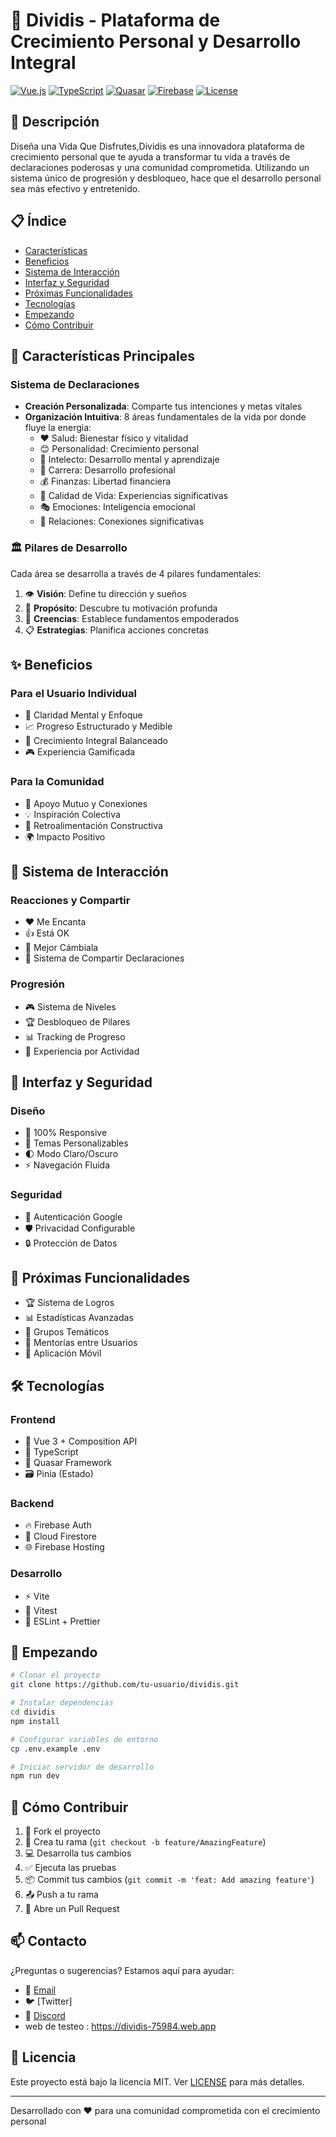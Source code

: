 # 🌟 Dividis - Plataforma de Crecimiento Personal y Desarrollo Integral

[![Vue.js](https://img.shields.io/badge/Vue.js-3.x-4FC08D?style=flat-square&logo=vue.js)](https://vuejs.org/)
[![TypeScript](https://img.shields.io/badge/TypeScript-4.x-3178C6?style=flat-square&logo=typescript)](https://www.typescriptlang.org/)
[![Quasar](https://img.shields.io/badge/Quasar-2.x-1976D2?style=flat-square&logo=quasar)](https://quasar.dev/)
[![Firebase](https://img.shields.io/badge/Firebase-9.x-FFCA28?style=flat-square&logo=firebase)](https://firebase.google.com/)
[![License](https://img.shields.io/badge/License-MIT-yellow.svg)](https://opensource.org/licenses/MIT)

## 💫 Descripción

Diseña una Vida Que Disfrutes,Dividis es una innovadora plataforma de crecimiento personal que te ayuda a transformar tu vida a través de declaraciones poderosas y una comunidad comprometida. Utilizando un sistema único de progresión y desbloqueo, hace que el desarrollo personal sea más efectivo y entretenido.

## 📋 Índice
- [Características](#-características-principales)
- [Beneficios](#-beneficios)
- [Sistema de Interacción](#-sistema-de-interacción)
- [Interfaz y Seguridad](#-interfaz-y-seguridad)
- [Próximas Funcionalidades](#-próximas-funcionalidades)
- [Tecnologías](#️-tecnologías)
- [Empezando](#-empezando)
- [Cómo Contribuir](#-cómo-contribuir)

## 🎯 Características Principales

### Sistema de Declaraciones

- **Creación Personalizada**: Comparte tus intenciones y metas vitales
- **Organización Intuitiva**: 8 áreas fundamentales de la vida por donde fluye la energia:
  - ❤️ Salud: Bienestar físico y vitalidad
  - 😊 Personalidad: Crecimiento personal
  - 🧠 Intelecto: Desarrollo mental y aprendizaje
  - 💼 Carrera: Desarrollo profesional
  - 💰 Finanzas: Libertad financiera
  - 🌟 Calidad de Vida: Experiencias significativas
  - 🎭 Emociones: Inteligencia emocional
  - 👥 Relaciones: Conexiones significativas

### 🏛️ Pilares de Desarrollo

Cada área se desarrolla a través de 4 pilares fundamentales:

1. 👁️ **Visión**: Define tu dirección y sueños
2. 🎯 **Propósito**: Descubre tu motivación profunda
3. 💭 **Creencias**: Establece fundamentos empoderados
4. 📋 **Estrategias**: Planifica acciones concretas

## ✨ Beneficios

### Para el Usuario Individual
- 🎯 Claridad Mental y Enfoque
- 📈 Progreso Estructurado y Medible
- 🌱 Crecimiento Integral Balanceado
- 🎮 Experiencia Gamificada

### Para la Comunidad
- 🤝 Apoyo Mutuo y Conexiones
- 💡 Inspiración Colectiva
- 🔄 Retroalimentación Constructiva
- 🌍 Impacto Positivo

## 🔄 Sistema de Interacción

### Reacciones y Compartir
- ❤️ Me Encanta
- 👍 Está OK
- 💭 Mejor Cámbiala
- 🔄 Sistema de Compartir Declaraciones

### Progresión
- 🎮 Sistema de Niveles
- 🏆 Desbloqueo de Pilares
- 📊 Tracking de Progreso
- 🌟 Experiencia por Actividad

## 🎨 Interfaz y Seguridad

### Diseño
- 📱 100% Responsive
- 🎨 Temas Personalizables
- 🌓 Modo Claro/Oscuro
- ⚡ Navegación Fluida

### Seguridad
- 🔐 Autenticación Google
- 🛡️ Privacidad Configurable
- 🔒 Protección de Datos

## 🚀 Próximas Funcionalidades

- 🏆 Sistema de Logros
- 📊 Estadísticas Avanzadas
- 👥 Grupos Temáticos
- 🤝 Mentorías entre Usuarios
- 📱 Aplicación Móvil

## 🛠️ Tecnologías

### Frontend
- 💚 Vue 3 + Composition API
- 🔷 TypeScript
- 💠 Quasar Framework
- 🗃️ Pinia (Estado)

### Backend
- 🔥 Firebase Auth
- 💾 Cloud Firestore
- 🌐 Firebase Hosting

### Desarrollo
- ⚡ Vite
- 🧪 Vitest
- 📝 ESLint + Prettier

## 🚦 Empezando

```bash
# Clonar el proyecto
git clone https://github.com/tu-usuario/dividis.git

# Instalar dependencias
cd dividis
npm install

# Configurar variables de entorno
cp .env.example .env

# Iniciar servidor de desarrollo
npm run dev
```

## 🤝 Cómo Contribuir

1. 🍴 Fork el proyecto
2. 🌿 Crea tu rama (`git checkout -b feature/AmazingFeature`)
3. 💻 Desarrolla tus cambios
4. ✅ Ejecuta las pruebas
5. 📦 Commit tus cambios (`git commit -m 'feat: Add amazing feature'`)
6. 📤 Push a tu rama
7. 🔀 Abre un Pull Request

## 📫 Contacto

¿Preguntas o sugerencias? Estamos aquí para ayudar:

- 📧 [Email](mailto:amordegamers24@gmail.com)
- 🐦 [Twitter]
- 💬 [Discord](https://discord.gg/gVJBMqn6)
- web de testeo : https://dividis-75984.web.app

## 📝 Licencia

Este proyecto está bajo la licencia MIT. Ver [LICENSE](LICENSE) para más detalles.

---
Desarrollado con ❤️ para una comunidad comprometida con el crecimiento personal
